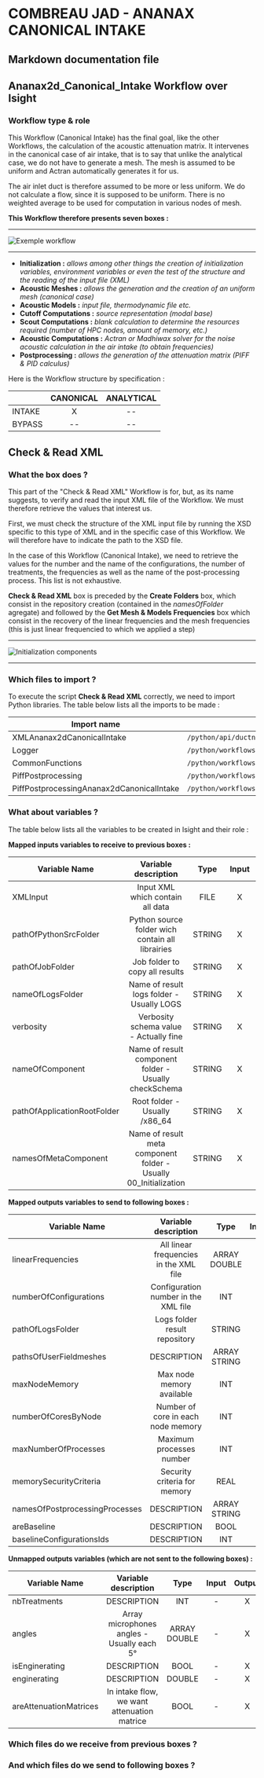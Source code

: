 # COMBREAU JAD - ANANAX CANONICAL INTAKE
## Markdown documentation file

## Ananax2d_Canonical_Intake Workflow over Isight

### Workflow type & role

This Workflow (Canonical Intake) has the final goal, like the other Workflows, the calculation of the acoustic attenuation matrix.
It intervenes in the canonical case of air intake, that is to say that unlike the analytical case, we do not have to generate a mesh. The mesh is assumed to be uniform and Actran automatically generates it for us.

The air inlet duct is therefore assumed to be more or less uniform. We do not calculate a flow, since it is supposed to be uniform. There is no weighted average to be used for computation in various nodes of mesh.

__This Workflow therefore presents seven boxes :__

----------------------------

![Exemple workflow](https://user-images.githubusercontent.com/45098441/72423329-5a64fd00-3784-11ea-81c9-93b43f4a6cd7.jpeg)

----------------------------

- __Initialization :__ *allows among other things the creation of initialization variables, environment variables or even the test of the structure and the reading of the input file (XML)*
- __Acoustic Meshes :__ *allows the generation and the creation of an uniform mesh (canonical case)*
- __Acoustic Models :__ *input file, thermodynamic file etc.*
- __Cutoff Computations :__ *source representation (modal base)*
- __Scout Computations :__ *blank calculation to determine the resources required (number of HPC nodes, amount of memory, etc.)*
- __Acoustic Computations :__ *Actran or Madhiwax solver for the noise acoustic calculation in the air intake (to obtain frequencies)*
- __Postprocessing :__ *allows the generation of the attenuation matrix (PIFF & PID calculus)*

Here is the Workflow structure by specification :

| | CANONICAL | ANALYTICAL |
|-----------|:-----------:|:-----------:|
|INTAKE | X | -- |
|BYPASS | -- | -- |

## Check & Read XML

### What the box does ?

This part of the "Check & Read XML" Workflow is for, but, as its name suggests, to verify and read the input XML file of the Workflow. We must therefore retrieve the values that interest us.

First, we must check the structure of the XML input file by running the XSD specific to this type of XML and in the specific case of this Workflow. We will therefore have to indicate the path to the XSD file.

In the case of this Workflow (Canonical Intake), we need to retrieve the values for the number and the name of the configurations, the number of treatments, the frequencies as well as the name of the post-processing process. This list is not exhaustive.

__Check & Read XML__ box is preceded by the __Create Folders__ box, which consist in the repository creation (contained in the *namesOfFolder* agregate) and followed by the __Get Mesh & Models Frequencies__ box which consist in the recovery of the linear frequencies and the mesh frequencies (this is just linear frequencied to which we applied a step)

----------------------------

![Initialization components](https://user-images.githubusercontent.com/45098441/72422704-36ed8280-3783-11ea-9d05-2fd0d949db32.jpeg)

----------------------------

### Which files to import ?

To execute the script __Check & Read XML__ correctly, we need to import Python libraries.
The table below lists all the imports to be made :

| Import name | Import location |
| ------ | ------ |
| XMLAnanax2dCanonicalIntake | `/python/api/ductnoise/fannoise/ananax/ananax2d_canonical_intake` |
| Logger | `/python/workflows/common` |
| CommonFunctions | `/python/workflows/common` |
| PiffPostprocessing | `/python/workflows/ductnoise/common/postprocessing` |
| PiffPostprocessingAnanax2dCanonicalIntake | `/python/workflows/ductnoise/fannoise/ananax/ananax2d_canonical_intake` |

### What about variables ?

The table below lists all the variables to be created in Isight and their role :

__Mapped inputs variables to receive to previous boxes :__ 

| Variable Name | Variable description | Type | Input | Output |
| ------ | :------------: | :------: | :------: |  :------: |
| XMLInput | Input XML which contain all data | FILE | X |- |
| pathOfPythonSrcFolder | Python source folder wich contain all librairies | STRING | X |- |
| pathOfJobFolder | Job folder to copy all results | STRING | X | - |
| nameOfLogsFolder | Name of result logs folder - Usually LOGS | STRING | X | - |
| verbosity | Verbosity schema value - Actually fine | STRING | X | - |
| nameOfComponent | Name of result component folder - Usually checkSchema | STRING | X | - |
| pathOfApplicationRootFolder | Root folder - Usually /x86_64 | STRING | X | - |
| namesOfMetaComponent | Name of result meta component folder - Usually 00_Initialization | STRING | X | - |

__Mapped outputs variables to send to following boxes :__

| Variable Name | Variable description | Type | Input | Output |
| ------ | :------------: | :------: | :------: |  :------: |
| linearFrequencies | All linear frequencies in the XML file | ARRAY DOUBLE | - | X |
| numberOfConfigurations | Configuration number in the XML file | INT | - | X |
| pathOfLogsFolder | Logs folder result repository | STRING | - | X |
| pathsOfUserFieldmeshes | DESCRIPTION | ARRAY STRING | - | X |
| maxNodeMemory | Max node memory available | INT | - | X |
| numberOfCoresByNode | Number of core in each node memory | INT | - | X |
| maxNumberOfProcesses | Maximum processes number | INT | - | X |
| memorySecurityCriteria | Security criteria for memory | REAL | - | X |
| namesOfPostprocessingProcesses | DESCRIPTION | ARRAY STRING | - | X |
| areBaseline | DESCRIPTION | BOOL | - | X |
| baselineConfigurationsIds | DESCRIPTION | INT | - | X |

__Unmapped outputs variables (which are not sent to the following boxes) :__

| Variable Name | Variable description | Type | Input | Output |
| ------ | :------------: | :------: | :------: |  :------: |
| nbTreatments | DESCRIPTION | INT | - | X |
| angles | Array microphones angles - Usually each 5° | ARRAY DOUBLE | - | X |
| isEnginerating | DESCRIPTION | BOOL | - | X |
| enginerating | DESCRIPTION | DOUBLE | - | X |
| areAttenuationMatrices | In intake flow, we want attenuation matrice | BOOL | - | X |

### Which files do we receive from previous boxes ? 

### And which files do we send to following boxes ?


